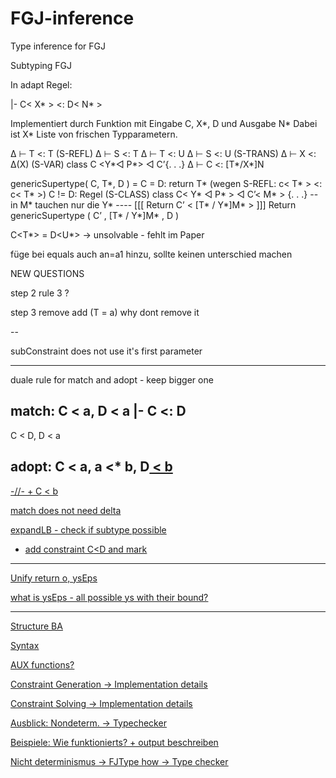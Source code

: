 # FGJ-inference
Type inference for FGJ



Subtyping FGJ

In adapt Regel:

|- C< X* > <: D< N* >

Implementiert durch Funktion mit Eingabe C, X*, D und Ausgabe N*
Dabei ist X* Liste von frischen Typparametern.


∆ ⊢ T <: T (S-REFL)
∆ ⊢ S <: T ∆ ⊢ T <: U ∆ ⊢ S <: U (S-TRANS)
∆ ⊢ X <: ∆(X) (S-VAR)
class C <Y*◁ P*> ◁ C’{. . .} ∆ ⊢ C <: [T*/X*]N


genericSupertype( C, T*, D ) =
    C = D: return T*      (wegen S-REFL:     c< T* > <: c< T* >)
    C != D:  Regel (S-CLASS)
    class C< Y* ◁ P*  > ◁ C’< M* > {. . .}     -- in M* tauchen nur die Y*
    ---- [[[ Return C’ < [T* / Y*]M* > ]]]
    Return genericSupertype ( C’ , [T* / Y*]M* , D )


C<T*> = D<U*> -> unsolvable - fehlt im Paper

füge bei equals auch an=a1 hinzu, sollte keinen unterschied machen

NEW QUESTIONS

step 2 rule 3 ?

step 3 remove add (T = a) why dont remove it

--

subConstraint does not use it's first parameter

---

duale rule for match and adopt - keep bigger one

match:
C<T> < a, D<V> < a          |- C<X> <: D<N>
------------------
C<T> < D<V>, D<V> < a

adopt:
C<T> < a, a <* b, D<U> < b
--------------------------
-//- + C<T> < b

match does not need delta

expandLB - check if subtype possible
 - add constraint C<T><D<U> and mark

----

Unify return o, ysEps

what is ysEps - all possible ys with their bound?

------------

Structure BA

Syntax

AUX functions?

Constraint Generation -> Implementation details

Constraint Solving -> Implementation details

Ausblick: Nondeterm. -> Typechecker

Beispiele: Wie funktionierts? + output beschreiben

Nicht determinismus -> FJType how -> Type checker
